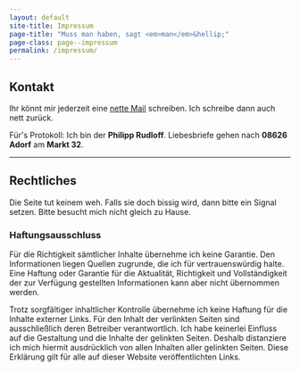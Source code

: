 ```yaml
---
layout: default
site-title: Impressum
page-title: "Muss man haben, sagt <em>man</em>&hellip;"
page-class: page--impressum
permalink: /impressum/
---
```

## Kontakt

Ihr könnt mir jederzeit eine [nette Mail](mailto:phrudloff@gmail.com) schreiben. Ich schreibe dann auch nett zurück.

Für's Protokoll: Ich bin der __Philipp Rudloff__. Liebesbriefe gehen nach __08626 Adorf__ am __Markt 32__.

---

## Rechtliches

Die Seite tut keinem weh. Falls sie doch bissig wird, dann bitte ein Signal setzen. Bitte besucht mich nicht gleich zu Hause.

### Haftungsausschluss

Für die Richtigkeit sämtlicher Inhalte übernehme ich keine Garantie. Den Informationen liegen Quellen zugrunde, die ich für vertrauenswürdig halte. Eine Haftung oder Garantie für die Aktualität, Richtigkeit und Vollständigkeit der zur Verfügung gestellten Informationen kann aber nicht übernommen werden.

Trotz sorgfältiger inhaltlicher Kontrolle übernehme ich keine Haftung für die Inhalte externer Links. Für den Inhalt der verlinkten Seiten sind ausschließlich deren Betreiber verantwortlich. Ich habe keinerlei Einfluss auf die Gestaltung und die Inhalte der gelinkten Seiten. Deshalb distanziere ich mich hiermit ausdrücklich von allen Inhalten aller gelinkten Seiten. Diese Erklärung gilt für alle auf dieser Website veröffentlichten Links.